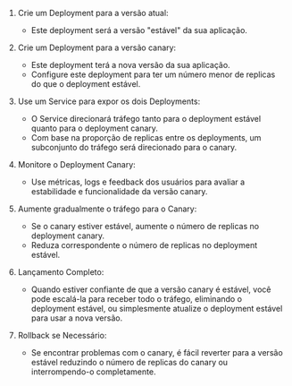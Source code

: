 1. Crie um Deployment para a versão atual:
    - Este deployment será a versão "estável" da sua aplicação.
2. Crie um Deployment para a versão canary:
    - Este deployment terá a nova versão da sua aplicação.
    - Configure este deployment para ter um número menor de replicas do que o deployment estável.
3. Use um Service para expor os dois Deployments:
    - O Service direcionará tráfego tanto para o deployment estável quanto para o deployment canary.
    - Com base na proporção de replicas entre os deployments, um subconjunto do tráfego será direcionado para o canary.
4. Monitore o Deployment Canary:
    - Use métricas, logs e feedback dos usuários para avaliar a estabilidade e funcionalidade da versão canary.

5. Aumente gradualmente o tráfego para o Canary:
    - Se o canary estiver estável, aumente o número de replicas no deployment canary.
    - Reduza correspondente o número de replicas no deployment estável.

6. Lançamento Completo:
    - Quando estiver confiante de que a versão canary é estável, você pode escalá-la para receber todo o tráfego, eliminando o deployment estável, ou simplesmente atualize o deployment estável para usar a nova versão.

7. Rollback se Necessário:
    - Se encontrar problemas com o canary, é fácil reverter para a versão estável reduzindo o número de replicas do canary ou interrompendo-o completamente.